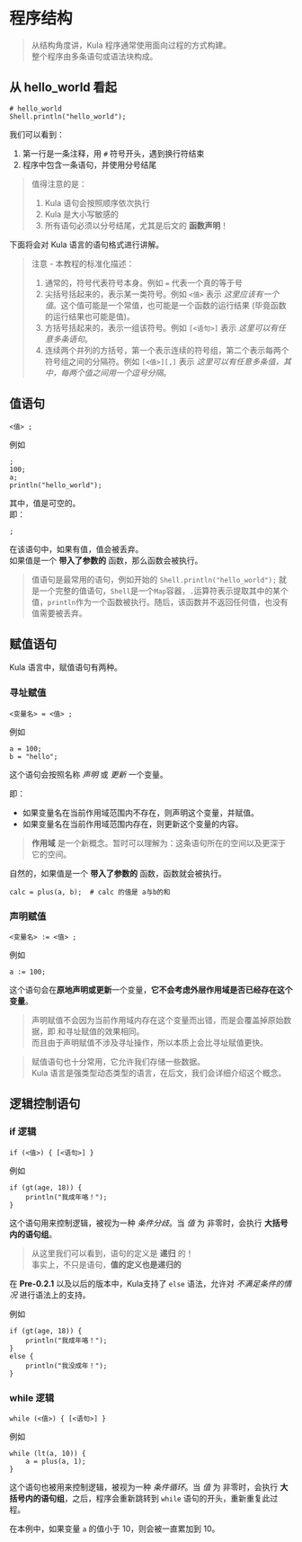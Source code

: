 # 程序结构
> 从结构角度讲，Kula 程序通常使用面向过程的方式构建。    
> 整个程序由多条语句或语法块构成。

## 从 hello_world 看起
```kula
# hello_world
Shell.println("hello_world");
```

我们可以看到：
1. 第一行是一条注释，用 `#` 符号开头，遇到换行符结束
2. 程序中包含一条语句，并使用分号结尾

> 值得注意的是：     
> 1. Kula 语句会按照顺序依次执行
> 2. Kula 是大小写敏感的
> 3. 所有语句必须以分号结尾，尤其是后文的 **函数声明**！

下面将会对 Kula 语言的语句格式进行讲解。

> 注意 - 本教程的标准化描述：
> 1. 通常的，符号代表符号本身。例如 `=` 代表一个真的等于号
> 2. 尖括号括起来的，表示某一类符号。例如 `<值>` 表示 *这里应该有一个值*。这个值可能是一个常值，也可能是一个函数的运行结果 (毕竟函数的运行结果也可能是值)。
> 3. 方括号括起来的，表示一组该符号。例如 `[<语句>]` 表示 *这里可以有任意多条语句*。
> 4. 连续两个并列的方括号，第一个表示连续的符号组，第二个表示每两个符号组之间的分隔符。例如 `[<值>][,]` 表示 *这里可以有任意多条值，其中，每两个值之间用一个逗号分隔*。

## 值语句
```
<值> ;
```
例如
```
;
100;
a;
println("hello_world");
```

其中，值是可空的。   
即：
```
;
```

在该语句中，如果有值，值会被丢弃。    
如果值是一个 **带入了参数的** 函数，那么函数会被执行。

> 值语句是最常用的语句，例如开始的 `Shell.println("hello_world");` 就是一个完整的值语句，`Shell`是一个`Map`容器，`.`运算符表示提取其中的某个值，`println`作为一个函数被执行。随后，该函数并不返回任何值，也没有值需要被丢弃。

## 赋值语句
Kula 语言中，赋值语句有两种。

### 寻址赋值
```
<变量名> = <值> ;
```
例如
```
a = 100;
b = "hello";
```

这个语句会按照名称 *声明* 或 *更新* 一个变量。

即：
+ 如果变量名在当前作用域范围内不存在，则声明这个变量，并赋值。
+ 如果变量名在当前作用域范围内存在，则更新这个变量的内容。

> **作用域** 是一个新概念。暂时可以理解为：这条语句所在的空间以及更深于它的空间。

自然的，如果值是一个 **带入了参数的** 函数，函数就会被执行。
```kula
calc = plus(a, b);  # calc 的值是 a与b的和
```

### 声明赋值
```
<变量名> := <值> ;
```
例如 
```kula
a := 100;
```

这个语句会在**原地声明或更新**一个变量，**它不会考虑外层作用域是否已经存在这个变量**。

> 声明赋值不会因为当前作用域内存在这个变量而出错，而是会覆盖掉原始数据，即 和寻址赋值的效果相同。    
> 而且由于声明赋值不涉及寻址操作，所以本质上会比寻址赋值更快。

> 赋值语句也十分常用，它允许我们存储一些数据。    
> Kula 语言是强类型动态类型的语言，在后文，我们会详细介绍这个概念。    

## 逻辑控制语句

### if 逻辑
```
if (<值>) { [<语句>] }
```

例如
```kula
if (gt(age, 18)) {
    println("我成年咯！");
}
```

这个语句用来控制逻辑，被视为一种 *条件分歧*。当 *值* 为 非零时，会执行 **大括号内的语句组**。

> 从这里我们可以看到，语句的定义是 **递归** 的！    
> 事实上，不只是语句，**值的定义也是递归的**

在 **Pre-0.2.1** 以及以后的版本中，Kula支持了 `else` 语法，允许对 *不满足条件的情况* 进行语法上的支持。

例如
```kula
if (gt(age, 18)) {
    println("我成年咯！");
}
else {
    println("我没成年！");
}
```

### while 逻辑
```
while (<值>) { [<语句>] }
```

例如
```kula
while (lt(a, 10)) {
    a = plus(a, 1);
}
```

这个语句也被用来控制逻辑，被视为一种 *条件循环*。当 *值* 为 非零时，会执行 **大括号内的语句组**，之后，程序会重新跳转到 `while` 语句的开头，重新重复此过程。

在本例中，如果变量 `a` 的值小于 10，则会被一直累加到 10。